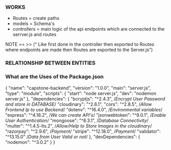 ###  WORKS

 - Routes =  create paths
 - models = Schema's
 - controllers = main logic of the api endpoints which are connected to the serrver.js and routes 

NOTE == >> (" Like first done in the controller then exported to Routes where endpoints are made then Routes are exported to the Server.js") 







### RELATIONSHIP BETWEEN ENTITIES






### What are the Uses of the Package.json

{
  "name": "capstone-backend",
  "version": "1.0.0",
  "main": "server.js",
  "type": "module",
  "scripts": {
    "start": "node server.js",
    "dev": "nodemon server.js"
  },
 "dependencies": {
"bcryptjs": "^2.4.3",  /*Encrypt User Password and store in DATABASE*/
"cloudinary": "^2.6.1",
"cors": "^2.8.5",       /*Allow Frontend Ip to use Backend*/
"dotenv": "^16.4.0",    /*Environmental variables*/
"express": "^4.18.2",    /*We can create API's*/
"jsonwebtoken": "^9.0.1", /*Enable User Authentication*/
"mongoose": "^8.3.1",     /*Database Connectivity*/
"multer": "^1.4.5-lts.2", /*Allow/Help to Store Images in the cloudinary*/
"razorpay": "^2.9.6",     /*Payment*/
"stripe": "^12.18.0",     /*Payment*/
"validator": "^13.15.0"     /*Data from User Valid or not*/
  },
  "devDependencies": {
    "nodemon": "^3.0.2"
  }
}
